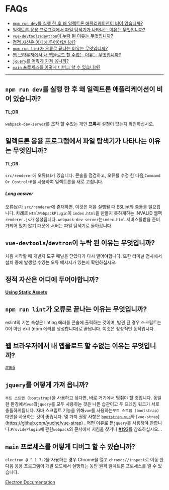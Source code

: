 # FAQs

* [`npm run dev`를 실행 한 후 왜 일렉트론 애플리케이션이 비어 있습니까?](#why-is-my-electron-app-blank-after-running-npm-run-dev)
* [일렉트론 응용 프로그램에서 파일 탐색기가 나타나는 이유는 무엇입니까?](#why-does-my-electron-app-show-a-file-explorer)
* [`vue-devtools`/`devtron`이 누락 된 이유는 무엇입니까?](#why-is-vue-devtoolsdevtron-missing)
* [정적 자산은 어디에 두어야합니까?](#where-do-i-put-static-assets)
* [`npm run lint`가 오류로 끝나는 이유는 무엇입니까?](#why-did-npm-run-lint-end-with-an-error)
* [웹 브라우저에서 내 앱을로드 할 수없는 이유는 무엇입니까?](#why-cant-i-load-my-app-in-a-web-browser)
* [`jquery`를 어떻게 가져 옵니까?](#how-do-import-jquery)
* [`main` 프로세스를 어떻게 디버그 할 수 있습니까?](#how-can-i-debug-the-main-process)

---

## `npm run dev`를 실행 한 후 왜 일렉트론 애플리케이션이 비어 있습니까?

#### TL;DR

`webpack-dev-server`를 조작 할 수있는 개인 **프록시** 설정이 없는지 확인하십시오.

## 일렉트론 응용 프로그램에서 파일 탐색기가 나타나는 이유는 무엇입니까?

#### TL;DR

`src/renderer`에  오류\(s\)가 있습니다. 콘솔을 점검하고, 오류를 수정 한 다음,`Command Or Control+R`을 사용하여 일렉트론을 새로 고칩니다.

##### Long answer

오류\(s\)가 `src/renderer`에 존재하면, 이것은 처음 실행될 때 ESLint와 충돌을 일으킵니다. 차례로 `HtmlWebpackPlugin`이 `index.html`을 만들지 못하게하는 INVALID 웹팩`renderer.js`가 생성됩니다. `webpack-dev-server`는`index.html` 서비스를받을 준비가되어 있지 않기 때문에 서버는 파일 탐색기로 돌아갑니다.

## `vue-devtools`/`devtron`이 누락 된 이유는 무엇입니까?

처음 시작할 때 개발자 도구 패널을 닫았다가 다시 열어야합니다. 또한 터미널 검사에서 설치 중에 발생할 수있는 오류 메시지가 있는지 확인하십시오.

## 정적 자산은 어디에 두어야합니까?

[**Using Static Assets**](/using-static-assets.md)

## `npm run lint`가 오류로 끝나는 이유는 무엇입니까?

eslint의 기본 속성은 linting 에러를 콘솔에 출력하는 것이며, 발견 된 경우 스크립트는 0이 아닌 exit \(npm 에러를 생성합니다\)로 끝납니다. 이것은 정상적인 동작입니다.

## 웹 브라우저에서 내 앱을로드 할 수없는 이유는 무엇입니까?

[\#195](https://github.com/SimulatedGREG/electron-vue/issues/195)

## `jquery`를 어떻게 가져 옵니까?

`부트 스트랩 (bootstrap)`을 사용하고 싶다면, 바로 거기에서 멈춰야 할 것입니다. 동일한 환경에서`vue`와`jquery`를 모두 사용하는 것은 나쁜 습관이고 두 프레임 워크가 서로 충돌하게됩니다. 자바 스크립트 기능을 위해`vue`를 사용하는`부트 스트랩 (bootstrap)` 대안을 사용하는 것이 좋습니다. 몇 가지 권장 사항은 [`bootstrap-vue`](https://github.com/bootstrap-vue/bootstrap-vue)와 [`vue-strap`] (https://github.com/yuche/vue-strap) . 어떤 이유로 든`jquery`를 사용해야 만합니다.`ProvidePlugin`에 관한`webpack`의 문서에서 지침을 찾거나 [\#192](https://github.com/SimulatedGREG/electron-vue/issues/192)를 참조하십시오. .

## `main` 프로세스를 어떻게 디버그 할 수 있습니까?

`electron @ ^ 1.7.2`을 사용하는 경우 Chrome을 열고 `chrome://inspect`로 이동 한 다음 응용 프로그램이 개발 모드에서 실행되는 동안 원격 일렉트론 프로세스를 열 수 있습니다.

[Electron Documentation](https://github.com/electron/electron/blob/master/docs/tutorial/debugging-main-process.md)

